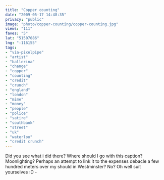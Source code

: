 ```yaml
---
title: "Copper counting"
date: "2009-05-17 14:48:35"
privacy: "public"
image: "photo/copper-counting/copper-counting.jpg"
views: "111"
faves: "5"
lat: "51507086"
lng: "-116155"
tags:
- "via-pixelpipe"
- "artist"
- "ballerina"
- "change"
- "copper"
- "counting"
- "credit"
- "crunch"
- "england"
- "london"
- "mime"
- "money"
- "people"
- "police"
- "satire"
- "southbank"
- "street"
- "uk"
- "waterloo"
- "credit crunch"
---
```

Did you see what i did there? Where should I go with this caption? Moonlighting? Perhaps an attempt to link it to the expenses debacle a few hundred meters over my should in Westminster? No? Oh well suit yourselves :D - <a href="/photos/2009/05/17/copper-counting"></a>
